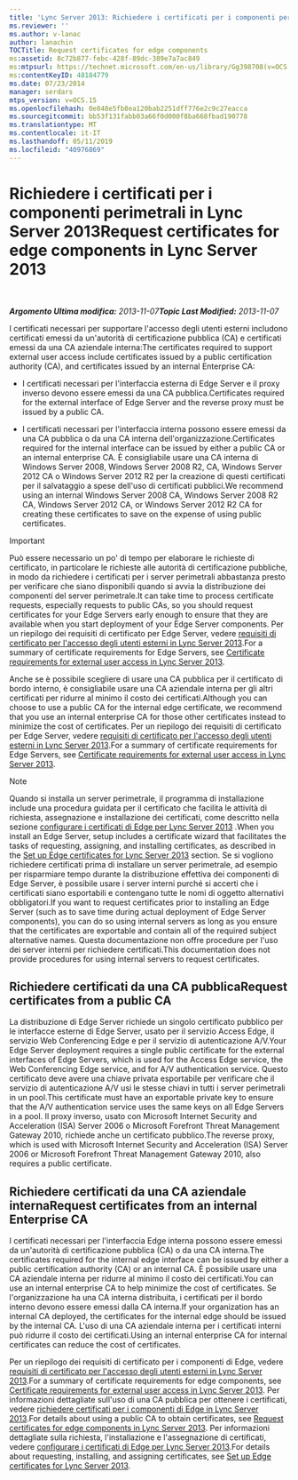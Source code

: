```yaml
---
title: 'Lync Server 2013: Richiedere i certificati per i componenti perimetrali'
ms.reviewer: ''
ms.author: v-lanac
author: lanachin
TOCTitle: Request certificates for edge components
ms:assetid: 8c72b877-febc-428f-89dc-389e7a7ac849
ms:mtpsurl: https://technet.microsoft.com/en-us/library/Gg398708(v=OCS.15)
ms:contentKeyID: 48184779
ms.date: 07/23/2014
manager: serdars
mtps_version: v=OCS.15
ms.openlocfilehash: 0e848e5fb8ea120bab2251dff776e2c9c27eacca
ms.sourcegitcommit: bb53f131fabb03a66f0d000f8ba668fbad190778
ms.translationtype: MT
ms.contentlocale: it-IT
ms.lasthandoff: 05/11/2019
ms.locfileid: "40976869"
---
```

<div data-xmlns="http://www.w3.org/1999/xhtml">

<div class="topic" data-xmlns="http://www.w3.org/1999/xhtml" data-msxsl="urn:schemas-microsoft-com:xslt" data-cs="http://msdn.microsoft.com/en-us/">

<div data-asp="http://msdn2.microsoft.com/asp">

# <a name="request-certificates-for-edge-components-in-lync-server-2013"></a><span data-ttu-id="b8fd0-102">Richiedere i certificati per i componenti perimetrali in Lync Server 2013</span><span class="sxs-lookup"><span data-stu-id="b8fd0-102">Request certificates for edge components in Lync Server 2013</span></span>

</div>

<div id="mainSection">

<div id="mainBody">

<span> </span>

<span data-ttu-id="b8fd0-103">_**Argomento Ultima modifica:** 2013-11-07_</span><span class="sxs-lookup"><span data-stu-id="b8fd0-103">_**Topic Last Modified:** 2013-11-07_</span></span>

<span data-ttu-id="b8fd0-104">I certificati necessari per supportare l'accesso degli utenti esterni includono certificati emessi da un'autorità di certificazione pubblica (CA) e certificati emessi da una CA aziendale interna:</span><span class="sxs-lookup"><span data-stu-id="b8fd0-104">The certificates required to support external user access include certificates issued by a public certification authority (CA), and certificates issued by an internal Enterprise CA:</span></span>

  - <span data-ttu-id="b8fd0-105">I certificati necessari per l'interfaccia esterna di Edge Server e il proxy inverso devono essere emessi da una CA pubblica.</span><span class="sxs-lookup"><span data-stu-id="b8fd0-105">Certificates required for the external interface of Edge Server and the reverse proxy must be issued by a public CA.</span></span>

  - <span data-ttu-id="b8fd0-106">I certificati necessari per l'interfaccia interna possono essere emessi da una CA pubblica o da una CA interna dell'organizzazione.</span><span class="sxs-lookup"><span data-stu-id="b8fd0-106">Certificates required for the internal interface can be issued by either a public CA or an internal enterprise CA.</span></span> <span data-ttu-id="b8fd0-107">È consigliabile usare una CA interna di Windows Server 2008, Windows Server 2008 R2, CA, Windows Server 2012 CA o Windows Server 2012 R2 per la creazione di questi certificati per il salvataggio a spese dell'uso di certificati pubblici.</span><span class="sxs-lookup"><span data-stu-id="b8fd0-107">We recommend using an internal Windows Server 2008 CA, Windows Server 2008 R2 CA, Windows Server 2012 CA, or Windows Server 2012 R2 CA for creating these certificates to save on the expense of using public certificates.</span></span>

<div>


> [!IMPORTANT]  
> <span data-ttu-id="b8fd0-108">Può essere necessario un po' di tempo per elaborare le richieste di certificato, in particolare le richieste alle autorità di certificazione pubbliche, in modo da richiedere i certificati per i server perimetrali abbastanza presto per verificare che siano disponibili quando si avvia la distribuzione dei componenti del server perimetrale.</span><span class="sxs-lookup"><span data-stu-id="b8fd0-108">It can take time to process certificate requests, especially requests to public CAs, so you should request certificates for your Edge Servers early enough to ensure that they are available when you start deployment of your Edge Server components.</span></span> <span data-ttu-id="b8fd0-109">Per un riepilogo dei requisiti di certificato per Edge Server, vedere <A href="lync-server-2013-certificate-requirements-for-external-user-access.md">requisiti di certificato per l'accesso degli utenti esterni in Lync Server 2013</A>.</span><span class="sxs-lookup"><span data-stu-id="b8fd0-109">For a summary of certificate requirements for Edge Servers, see <A href="lync-server-2013-certificate-requirements-for-external-user-access.md">Certificate requirements for external user access in Lync Server 2013</A>.</span></span>



</div>

<span data-ttu-id="b8fd0-110">Anche se è possibile scegliere di usare una CA pubblica per il certificato di bordo interno, è consigliabile usare una CA aziendale interna per gli altri certificati per ridurre al minimo il costo dei certificati.</span><span class="sxs-lookup"><span data-stu-id="b8fd0-110">Although you can choose to use a public CA for the internal edge certificate, we recommend that you use an internal enterprise CA for those other certificates instead to minimize the cost of certificates.</span></span> <span data-ttu-id="b8fd0-111">Per un riepilogo dei requisiti di certificato per Edge Server, vedere [requisiti di certificato per l'accesso degli utenti esterni in Lync Server 2013](lync-server-2013-certificate-requirements-for-external-user-access.md).</span><span class="sxs-lookup"><span data-stu-id="b8fd0-111">For a summary of certificate requirements for Edge Servers, see [Certificate requirements for external user access in Lync Server 2013](lync-server-2013-certificate-requirements-for-external-user-access.md).</span></span>

<div>


> [!NOTE]  
> <span data-ttu-id="b8fd0-112">Quando si installa un server perimetrale, il programma di installazione include una procedura guidata per il certificato che facilita le attività di richiesta, assegnazione e installazione dei certificati, come descritto nella sezione <A href="lync-server-2013-set-up-edge-certificates.md">configurare i certificati di Edge per Lync Server 2013</A> .</span><span class="sxs-lookup"><span data-stu-id="b8fd0-112">When you install an Edge Server, setup includes a certificate wizard that facilitates the tasks of requesting, assigning, and installing certificates, as described in the <A href="lync-server-2013-set-up-edge-certificates.md">Set up Edge certificates for Lync Server 2013</A> section.</span></span> <span data-ttu-id="b8fd0-113">Se si vogliono richiedere certificati prima di installare un server perimetrale, ad esempio per risparmiare tempo durante la distribuzione effettiva dei componenti di Edge Server, è possibile usare i server interni purché si accerti che i certificati siano esportabili e contengano tutte le nomi di oggetto alternativi obbligatori.</span><span class="sxs-lookup"><span data-stu-id="b8fd0-113">If you want to request certificates prior to installing an Edge Server (such as to save time during actual deployment of Edge Server components), you can do so using internal servers as long as you ensure that the certificates are exportable and contain all of the required subject alternative names.</span></span> <span data-ttu-id="b8fd0-114">Questa documentazione non offre procedure per l'uso dei server interni per richiedere certificati.</span><span class="sxs-lookup"><span data-stu-id="b8fd0-114">This documentation does not provide procedures for using internal servers to request certificates.</span></span>



</div>

<div>

## <a name="request-certificates-from-a-public-ca"></a><span data-ttu-id="b8fd0-115">Richiedere certificati da una CA pubblica</span><span class="sxs-lookup"><span data-stu-id="b8fd0-115">Request certificates from a public CA</span></span>

<span data-ttu-id="b8fd0-116">La distribuzione di Edge Server richiede un singolo certificato pubblico per le interfacce esterne di Edge Server, usato per il servizio Access Edge, il servizio Web Conferencing Edge e per il servizio di autenticazione A/V.</span><span class="sxs-lookup"><span data-stu-id="b8fd0-116">Your Edge Server deployment requires a single public certificate for the external interfaces of Edge Servers, which is used for the Access Edge service, the Web Conferencing Edge service, and for A/V authentication service.</span></span> <span data-ttu-id="b8fd0-117">Questo certificato deve avere una chiave privata esportabile per verificare che il servizio di autenticazione A/V usi le stesse chiavi in tutti i server perimetrali in un pool.</span><span class="sxs-lookup"><span data-stu-id="b8fd0-117">This certificate must have an exportable private key to ensure that the A/V authentication service uses the same keys on all Edge Servers in a pool.</span></span> <span data-ttu-id="b8fd0-118">Il proxy inverso, usato con Microsoft Internet Security and Acceleration (ISA) Server 2006 o Microsoft Forefront Threat Management Gateway 2010, richiede anche un certificato pubblico.</span><span class="sxs-lookup"><span data-stu-id="b8fd0-118">The reverse proxy, which is used with Microsoft Internet Security and Acceleration (ISA) Server 2006 or Microsoft Forefront Threat Management Gateway 2010, also requires a public certificate.</span></span>

</div>

<div>

## <a name="request-certificates-from-an-internal-enterprise-ca"></a><span data-ttu-id="b8fd0-119">Richiedere certificati da una CA aziendale interna</span><span class="sxs-lookup"><span data-stu-id="b8fd0-119">Request certificates from an internal Enterprise CA</span></span>

<span data-ttu-id="b8fd0-120">I certificati necessari per l'interfaccia Edge interna possono essere emessi da un'autorità di certificazione pubblica (CA) o da una CA interna.</span><span class="sxs-lookup"><span data-stu-id="b8fd0-120">The certificates required for the internal edge interface can be issued by either a public certification authority (CA) or an internal CA.</span></span> <span data-ttu-id="b8fd0-121">È possibile usare una CA aziendale interna per ridurre al minimo il costo dei certificati.</span><span class="sxs-lookup"><span data-stu-id="b8fd0-121">You can use an internal enterprise CA to help minimize the cost of certificates.</span></span> <span data-ttu-id="b8fd0-122">Se l'organizzazione ha una CA interna distribuita, i certificati per il bordo interno devono essere emessi dalla CA interna.</span><span class="sxs-lookup"><span data-stu-id="b8fd0-122">If your organization has an internal CA deployed, the certificates for the internal edge should be issued by the internal CA.</span></span> <span data-ttu-id="b8fd0-123">L'uso di una CA aziendale interna per i certificati interni può ridurre il costo dei certificati.</span><span class="sxs-lookup"><span data-stu-id="b8fd0-123">Using an internal enterprise CA for internal certificates can reduce the cost of certificates.</span></span>

<span data-ttu-id="b8fd0-124">Per un riepilogo dei requisiti di certificato per i componenti di Edge, vedere [requisiti di certificato per l'accesso degli utenti esterni in Lync Server 2013](lync-server-2013-certificate-requirements-for-external-user-access.md).</span><span class="sxs-lookup"><span data-stu-id="b8fd0-124">For a summary of certificate requirements for edge components, see [Certificate requirements for external user access in Lync Server 2013](lync-server-2013-certificate-requirements-for-external-user-access.md).</span></span> <span data-ttu-id="b8fd0-125">Per informazioni dettagliate sull'uso di una CA pubblica per ottenere i certificati, vedere [richiedere certificati per i componenti di Edge in Lync Server 2013](lync-server-2013-request-certificates-for-edge-components.md).</span><span class="sxs-lookup"><span data-stu-id="b8fd0-125">For details about using a public CA to obtain certificates, see [Request certificates for edge components in Lync Server 2013](lync-server-2013-request-certificates-for-edge-components.md).</span></span> <span data-ttu-id="b8fd0-126">Per informazioni dettagliate sulla richiesta, l'installazione e l'assegnazione di certificati, vedere [configurare i certificati di Edge per Lync Server 2013](lync-server-2013-set-up-edge-certificates.md).</span><span class="sxs-lookup"><span data-stu-id="b8fd0-126">For details about requesting, installing, and assigning certificates, see [Set up Edge certificates for Lync Server 2013](lync-server-2013-set-up-edge-certificates.md).</span></span>

</div>

</div>

<span> </span>

</div>

</div>

</div>

